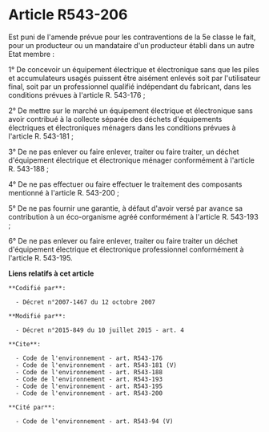 # Article R543-206

Est puni de l'amende prévue pour les contraventions de la 5e classe le fait, pour un producteur ou un mandataire d'un
producteur établi dans un autre Etat membre : 

1° De concevoir un équipement électrique et électronique sans que les piles et accumulateurs usagés puissent être aisément
enlevés soit par l'utilisateur final, soit par un professionnel qualifié indépendant du fabricant, dans les conditions
prévues à l'article R. 543-176 ; 

2° De mettre sur le marché un équipement électrique et électronique sans avoir contribué à la collecte séparée des déchets
d'équipements électriques et électroniques ménagers dans les conditions prévues à l'article R. 543-181 ; 

3° De ne pas enlever ou faire enlever, traiter ou faire traiter, un déchet d'équipement électrique et électronique ménager
conformément à l'article R. 543-188 ; 

4° De ne pas effectuer ou faire effectuer le traitement des composants mentionné à l'article R. 543-200 ; 

5° De ne pas fournir une garantie, à défaut d'avoir versé par avance sa contribution à un éco-organisme agréé conformément à
l'article R. 543-193 ; 

6° De ne pas enlever ou faire enlever, traiter ou faire traiter un déchet d'équipement électrique et électronique
professionnel conformément à l'article R. 543-195.

**Liens relatifs à cet article**

	**Codifié par**:

	  - Décret n°2007-1467 du 12 octobre 2007

	**Modifié par**:

	  - Décret n°2015-849 du 10 juillet 2015 - art. 4

	**Cite**:

	  - Code de l'environnement - art. R543-176
	  - Code de l'environnement - art. R543-181 (V)
	  - Code de l'environnement - art. R543-188
	  - Code de l'environnement - art. R543-193
	  - Code de l'environnement - art. R543-195
	  - Code de l'environnement - art. R543-200

	**Cité par**:

	  - Code de l'environnement - art. R543-94 (V)
